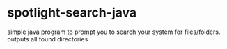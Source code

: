# spotlight-search-java
simple java program to prompt you to search your system for files/folders. outputs all found directories
